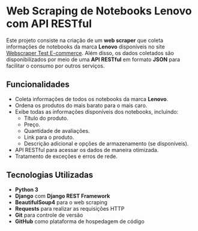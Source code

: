 # Web Scraping de Notebooks Lenovo com API RESTful

Este projeto consiste na criação de um **web scraper** que coleta informações de notebooks da marca **Lenovo** disponíveis no site [Webscraper Test E-commerce](https://webscraper.io/test-sites/e-commerce/static/computers/laptops). Além disso, os dados coletados são disponibilizados por meio de uma **API RESTful** em formato **JSON** para facilitar o consumo por outros serviços.

## Funcionalidades

- Coleta informações de todos os notebooks da marca **Lenovo**.
- Ordena os produtos do mais barato para o mais caro.
- Exibe todas as informações disponíveis dos notebooks, incluindo:
  - Título do produto.
  - Preço.
  - Quantidade de avaliações.
  - Link para o produto.
  - Descrição adicional e opções de armazenamento (se disponíveis).
- API RESTful para acessar os dados de maneira otimizada.
- Tratamento de exceções e erros de rede.

## Tecnologias Utilizadas

- **Python 3**
- **Django** com **Django REST Framework**
- **BeautifulSoup4** para o web scraping
- **Requests** para realizar as requisições HTTP
- **Git** para controle de versão
- **GitHub** como plataforma de hospedagem de código
